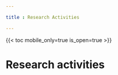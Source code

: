 ```yaml
---

title : Research Activities

---
```


{{< toc mobile_only=true is_open=true >}}

#  Research activities
